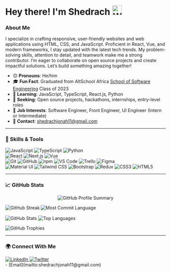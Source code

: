 <div align="left">
  <h1>Hey there! I'm Shedrach <img src="https://media.giphy.com/media/hvRJCLFzcasrR4ia7z/giphy.gif" width="30" alt="Wave" /></h1> 
</div>

### About Me
I specialize in crafting responsive, user-friendly websites and web applications using HTML, CSS, and JavaScript. Proficient in React, Vue, and modern frameworks, I stay updated with the latest tech trends. My problem-solving skills, attention to detail, and teamwork make me a strong contributor. I’m eager to collaborate on open source projects and create impactful solutions. Let’s build something amazing together!

- 😊 **Pronouns**: He/him
- 🎓 **Fun Fact**: Graduated from AltSchool Africa [School of Software Engineering](https://altschoolafrica.com/schools/engineering) Class of 2023
- 🌱 **Learning**: JavaScript, TypeScript, React.js, Python
- 🤝 **Seeking**: Open source projects, hackathons, internships, entry-level roles
- 💼 **Job Interests**: Software Engineer, Front Engineer, UI Engineer (Intern or Intermediate)
- 📧 **Contact**: [shedrachjonah11@gmail.com](mailto:shedrachjonah11@gmail.com)

---

### :toolbox: Skills & Tools
<p align="left">
  <!-- Programming Languages -->
  <img src="https://img.shields.io/badge/JavaScript-F7DF1E?style=for-the-badge&logo=javascript&logoColor=black" alt="JavaScript" />
  <img src="https://img.shields.io/badge/TypeScript-007ACC?style=for-the-badge&logo=typescript&logoColor=white" alt="TypeScript" />
  <img src="https://img.shields.io/badge/Python-3776AB?style=for-the-badge&logo=python&logoColor=white" alt="Python" />
  <br/>
  <!-- Frameworks -->
  <img src="https://img.shields.io/badge/React-20232A?style=for-the-badge&logo=react&logoColor=61DAFB" alt="React" />
  <img src="https://img.shields.io/badge/Next.js-000000?style=for-the-badge&logo=nextdotjs&logoColor=white" alt="Next.js" />
  <img src="https://img.shields.io/badge/Vue.js-4FC08D?style=for-the-badge&logo=vuedotjs&logoColor=white" alt="Vue" />
  <br/>
  <!-- Tools -->
  <img src="https://img.shields.io/badge/Git-F05032?style=for-the-badge&logo=git&logoColor=white" alt="Git" />
  <img src="https://img.shields.io/badge/GitHub-181717?style=for-the-badge&logo=github&logoColor=white" alt="GitHub" />
  <img src="https://img.shields.io/badge/npm-CB3837?style=for-the-badge&logo=npm&logoColor=white" alt="npm" />
  <img src="https://img.shields.io/badge/VS%20Code-007ACC?style=for-the-badge&logo=visualstudiocode&logoColor=white" alt="VS Code" />
  <img src="https://img.shields.io/badge/Trello-0052CC?style=for-the-badge&logo=trello&logoColor=white" alt="Trello" />
  <img src="https://img.shields.io/badge/Figma-F24E1E?style=for-the-badge&logo=figma&logoColor=white" alt="Figma" />
  <br/>
  <!-- Libraries & Styling -->
  <img src="https://img.shields.io/badge/Material%20UI-0081CB?style=for-the-badge&logo=mui&logoColor=white" alt="Material UI" />
  <img src="https://img.shields.io/badge/Tailwind%20CSS-06B6D4?style=for-the-badge&logo=tailwindcss&logoColor=white" alt="Tailwind CSS" />
  <img src="https://img.shields.io/badge/Bootstrap-7952B3?style=for-the-badge&logo=bootstrap&logoColor=white" alt="Bootstrap" />
  <img src="https://img.shields.io/badge/Redux-764ABC?style=for-the-badge&logo=redux&logoColor=white" alt="Redux" />
  <img src="https://img.shields.io/badge/CSS3-1572B6?style=for-the-badge&logo=css3&logoColor=white" alt="CSS3" />
  <img src="https://img.shields.io/badge/HTML5-E34F26?style=for-the-badge&logo=html5&logoColor=white" alt="HTML5" />
</p>

---

### :chart_with_upwards_trend: GitHub Stats
<p align="center">
  <img src="http://github-profile-summary-cards.vercel.app/api/cards/profile-details?username=ShedrachJonah11&theme=cobalt2" alt="GitHub Profile Summary" />
</p>

<p>
  <img align="left" src="https://github-readme-streak-stats.herokuapp.com?user=ShedrachJonah11&theme=tokyonight" alt="GitHub Streak" />
  <img align="center" src="http://github-profile-summary-cards.vercel.app/api/cards/most-commit-language?username=ShedrachJonah11&theme=transparent" alt="Most Commit Language" />
</p>

<p> 
  <img align="center" src="https://github-readme-stats.vercel.app/api?username=ShedrachJonah11&show_icons=true&theme=tokyonight" alt="GitHub Stats" />
  <img align="center" src="https://github-readme-stats.vercel.app/api/top-langs/?username=ShedrachJonah11&layout=compact&theme=tokyonight" alt="Top Languages" />
</p>

<p>
  <img src="https://github-profile-trophy.vercel.app/?username=ShedrachJonah11&theme=algolia&column=6" alt="GitHub Trophies" />
</p>

---

### :earth_africa: Connect With Me
  <div id="badges">
    <a href="https://www.linkedin.com/in/shedrach-jonah-4894a722a/">
      <img src="https://img.shields.io/badge/LinkedIn-blue?style=for-the-badge&logo=linkedin&logoColor=white" alt="LinkedIn" />
    </a>
    <a href="https://twitter.com/Shedyyyyyy_">
      <img src="https://img.shields.io/badge/Twitter-blue?style=for-the-badge&logo=twitter&logoColor=white" alt="Twitter" />
    </a>
  </div>
- [Email](mailto:shedrachjonah11@gmail.com)
</div>
